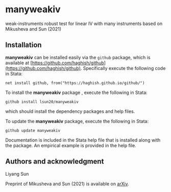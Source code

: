 # manyweakiv
 weak-instruments robust test for linear IV with many instruments based on Mikusheva and Sun (2021)


## Installation
**manyweakiv** can be installed easily via the `github` package, which is available at [https://github.com/haghish/github](https://github.com/haghish/github).  Specifically execute the following code in Stata:

`net install github, from("https://haghish.github.io/github/")`

To install the **manyweakiv** package , execute the following in Stata:

`github install lsun20/manyweakiv`

which should install the dependency packages and help files.

To update the **manyweakiv**  package, execute the following in Stata:

`github update manyweakiv`

Documentation is included in the Stata help file that is installed along with the package.  An empirical example is provided in the help file.

## Authors and acknowledgment
Liyang Sun

Preprint of Mikusheva and Sun (2021) is available on [arXiv](https://arxiv.org/abs/2004.12445).